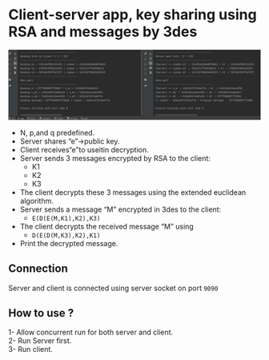 # Client-server app, key sharing using RSA and messages by 3des

![Run demo](/screenshots/demo.png?raw=true "Run demo")

- N, p,and q predefined.
- Server shares “e”→public key.
- Client receives“e”to useitin decryption.
- Server sends 3 messages encrypted by RSA to the client:
    - K1
    - K2
    - K3
- The client decrypts these 3 messages using the extended euclidean algorithm.
- Server sends a message “M” encrypted in 3des to the client: 
    - `E(D(E(M,K1),K2),K3)`
- The client decrypts the received message “M” using 
    - `D(E(D(M,K3),K2),K1)`
- Print the decrypted message.


## Connection
Server and client is connected using server socket on port `9090`
    
## How to use ?
1- Allow concurrent run for both server and client.   
2- Run Server first.  
3- Run client.
